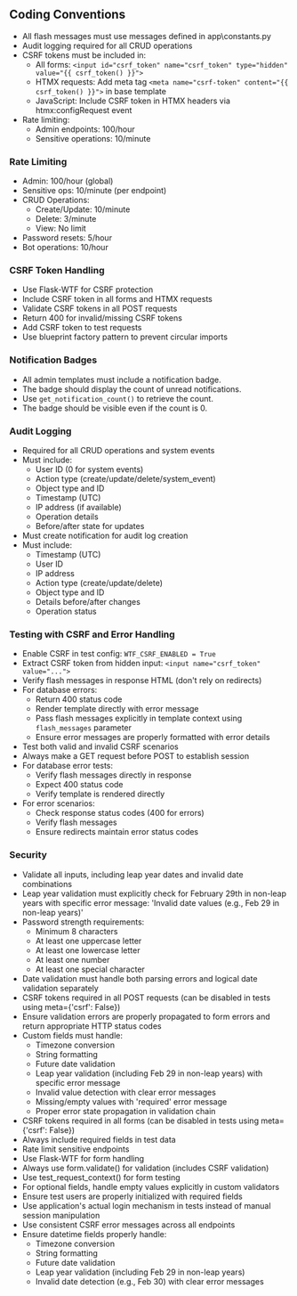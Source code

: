 ## Coding Conventions
- All flash messages must use messages defined in app\constants.py
- Audit logging required for all CRUD operations
- CSRF tokens must be included in:
  - All forms: `<input id="csrf_token" name="csrf_token" type="hidden" value="{{ csrf_token() }}">`
  - HTMX requests: Add meta tag `<meta name="csrf-token" content="{{ csrf_token() }}">` in base template
  - JavaScript: Include CSRF token in HTMX headers via htmx:configRequest event
- Rate limiting:
  - Admin endpoints: 100/hour
  - Sensitive operations: 10/minute

### Rate Limiting
- Admin: 100/hour (global)
- Sensitive ops: 10/minute (per endpoint)
- CRUD Operations:
  - Create/Update: 10/minute
  - Delete: 3/minute
  - View: No limit
- Password resets: 5/hour
- Bot operations: 10/hour

### CSRF Token Handling
- Use Flask-WTF for CSRF protection
- Include CSRF token in all forms and HTMX requests
- Validate CSRF tokens in all POST requests
- Return 400 for invalid/missing CSRF tokens
- Add CSRF token to test requests
- Use blueprint factory pattern to prevent circular imports

### Notification Badges
- All admin templates must include a notification badge.
- The badge should display the count of unread notifications.
- Use `get_notification_count()` to retrieve the count.
- The badge should be visible even if the count is 0.

### Audit Logging
- Required for all CRUD operations and system events
- Must include:
  - User ID (0 for system events)
  - Action type (create/update/delete/system_event)
  - Object type and ID
  - Timestamp (UTC)
  - IP address (if available)
  - Operation details
  - Before/after state for updates
- Must create notification for audit log creation
- Must include:
  - Timestamp (UTC)
  - User ID
  - IP address
  - Action type (create/update/delete)
  - Object type and ID
  - Details before/after changes
  - Operation status

### Testing with CSRF and Error Handling
- Enable CSRF in test config: `WTF_CSRF_ENABLED = True`
- Extract CSRF token from hidden input: `<input name="csrf_token" value="...">`
- Verify flash messages in response HTML (don't rely on redirects)
- For database errors:
  - Return 400 status code
  - Render template directly with error message
  - Pass flash messages explicitly in template context using `flash_messages` parameter
  - Ensure error messages are properly formatted with error details
- Test both valid and invalid CSRF scenarios
- Always make a GET request before POST to establish session
- For database error tests:
  - Verify flash messages directly in response
  - Expect 400 status code
  - Verify template is rendered directly
- For error scenarios:
  - Check response status codes (400 for errors)
  - Verify flash messages
  - Ensure redirects maintain error status codes

### Security
- Validate all inputs, including leap year dates and invalid date combinations
- Leap year validation must explicitly check for February 29th in non-leap years with specific error message: 'Invalid date values (e.g., Feb 29 in non-leap years)'
- Password strength requirements:
  - Minimum 8 characters
  - At least one uppercase letter
  - At least one lowercase letter
  - At least one number
  - At least one special character
- Date validation must handle both parsing errors and logical date validation separately
- CSRF tokens required in all POST requests (can be disabled in tests using meta={'csrf': False})
- Ensure validation errors are properly propagated to form errors and return appropriate HTTP status codes
- Custom fields must handle:
  - Timezone conversion
  - String formatting
  - Future date validation
  - Leap year validation (including Feb 29 in non-leap years) with specific error message
  - Invalid value detection with clear error messages
  - Missing/empty values with 'required' error message
  - Proper error state propagation in validation chain
- CSRF tokens required in all forms (can be disabled in tests using meta={'csrf': False})
- Always include required fields in test data
- Rate limit sensitive endpoints
- Use Flask-WTF for form handling
- Always use form.validate() for validation (includes CSRF validation)
- Use test_request_context() for form testing
- For optional fields, handle empty values explicitly in custom validators
- Ensure test users are properly initialized with required fields
- Use application's actual login mechanism in tests instead of manual session manipulation
- Use consistent CSRF error messages across all endpoints
- Ensure datetime fields properly handle:
  - Timezone conversion
  - String formatting
  - Future date validation
  - Leap year validation (including Feb 29 in non-leap years)
  - Invalid date detection (e.g., Feb 30) with clear error messages

